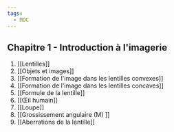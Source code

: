 ```yaml
---
tags:
  - MOC
---
```

## Chapitre 1 - Introduction à l'imagerie
1. [[Lentilles]]
2. [[Objets et images]]
3. [[Formation de l'image dans les lentilles convexes]]
4. [[Formation de l'image dans les lentilles concaves]]
5. [[Formule de la lentille]]
6. [[Œil humain]]
7. [[Loupe]]
8. [[Grossissement angulaire (M) ]]
9. [[Aberrations de la lentille]]